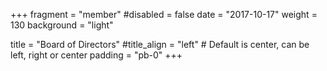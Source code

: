 +++
fragment = "member"
#disabled = false
date = "2017-10-17"
weight = 130
background = "light"

title = "Board of Directors"
#title_align = "left" # Default is center, can be left, right or center
padding = "pb-0"
+++

